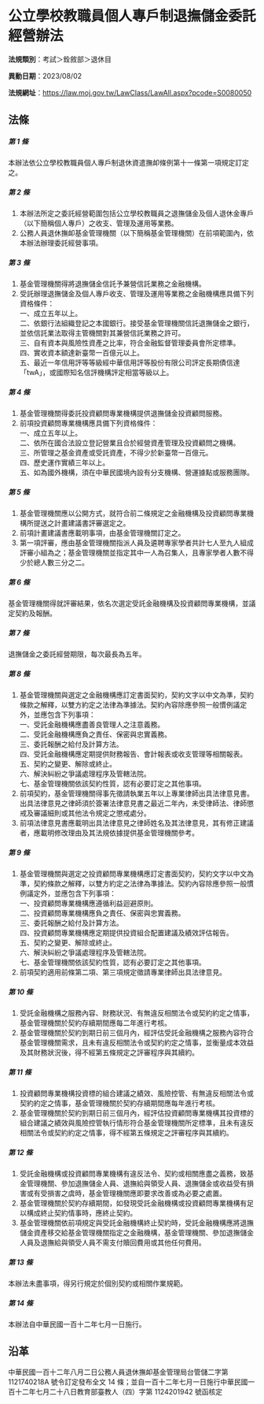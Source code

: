 # 公立學校教職員個人專戶制退撫儲金委託經營辦法




**法規類別**：考試＞銓敘部＞退休目

**異動日期**：2023/08/02  

**法規網址**：https://law.moj.gov.tw/LawClass/LawAll.aspx?pcode=S0080050



## 法條
##### 第 1 條
本辦法依公立學校教職員個人專戶制退休資遣撫卹條例第十一條第一項規定訂定之。

##### 第 2 條
1. 本辦法所定之委託經營範圍包括公立學校教職員之退撫儲金及個人退休金專戶（以下簡稱個人專戶）之收支、管理及運用等業務。
1. 公務人員退休撫卹基金管理機關（以下簡稱基金管理機關）在前項範圍內，依本辦法辦理委託經營事項。

##### 第 3 條
1. 基金管理機關得將退撫儲金信託予兼營信託業務之金融機構。
1. 受託辦理退撫儲金及個人專戶收支、管理及運用等業務之金融機構應具備下列資格條件：  
一、成立五年以上。  
二、依銀行法組織登記之本國銀行。接受基金管理機關信託退撫儲金之銀行，並依信託業法取得主管機關對其兼營信託業務之許可。  
三、自有資本與風險性資產之比率，符合金融監督管理委員會所定標準。  
四、實收資本額達新臺幣一百億元以上。  
五、最近一年信用評等等級經中華信用評等股份有限公司評定長期債信達「twA」，或國際知名信評機構評定相當等級以上。

##### 第 4 條
1. 基金管理機關得委託投資顧問專業機構提供退撫儲金投資顧問服務。
1. 前項投資顧問專業機構應具備下列資格條件：  
一、成立五年以上。  
二、依所在國合法設立登記營業且合於經營資產管理及投資顧問之機構。  
三、所管理之基金資產或受託資產，不得少於新臺幣一百億元。  
四、歷史運作實績三年以上。  
五、如為國外機構，須在中華民國境內設有分支機構、營運據點或服務團隊。

##### 第 5 條
1. 基金管理機關應以公開方式，就符合前二條規定之金融機構及投資顧問專業機構所提送之計畫建議書評審選定之。
1. 前項計畫建議書應載明事項，由基金管理機關訂定之。
1. 第一項評審，應由基金管理機關指派人員及遴聘專家學者共計七人至九人組成評審小組為之；基金管理機關並指定其中一人為召集人，且專家學者人數不得少於總人數三分之二。

##### 第 6 條
基金管理機關得就評審結果，依名次選定受託金融機構及投資顧問專業機構，並議定契約及報酬。

##### 第 7 條
退撫儲金之委託經營期限，每次最長為五年。

##### 第 8 條
1. 基金管理機關與選定之金融機構應訂定書面契約，契約文字以中文為準，契約條款之解釋，以雙方約定之法律為準據法。契約內容除應參照一般慣例議定外，並應包含下列事項：  
一、受託金融機構應盡善良管理人之注意義務。  
二、受託金融機構應負之責任、保密與忠實義務。  
三、委託報酬之給付及計算方法。  
四、受託金融機構應定期提供財務報告、會計報表或收支管理等相關報表。  
五、契約之變更、解除或終止。  
六、解決糾紛之爭議處理程序及管轄法院。  
七、基金管理機關依該契約性質，認有必要訂定之其他事項。
1. 前項契約，基金管理機關得事先徵請執業五年以上專業律師出具法律意見書。出具法律意見之律師須於簽署法律意見書之最近二年內，未受律師法、律師懲戒及審議細則或其他法令規定之懲戒處分。
1. 前項法律意見書應載明出具法律意見之律師姓名及其法律意見，其有修正建議者，應載明修改理由及其法規依據提供基金管理機關參考。

##### 第 9 條
1. 基金管理機關與選定之投資顧問專業機構應訂定書面契約，契約文字以中文為準，契約條款之解釋，以雙方約定之法律為準據法。契約內容除應參照一般慣例議定外，並應包含下列事項：  
一、投資顧問專業機構應遵循利益迴避原則。  
二、投資顧問專業機構應負之責任、保密與忠實義務。  
三、委託報酬之給付及計算方法。  
四、投資顧問專業機構應定期提供投資組合配置建議及績效評估報告。  
五、契約之變更、解除或終止。  
六、解決糾紛之爭議處理程序及管轄法院。  
七、基金管理機關依該契約性質，認有必要訂定之其他事項。
1. 前項契約適用前條第二項、第三項規定徵請專業律師出具法律意見。

##### 第 10 條
1. 受託金融機構之服務內容、財務狀況、有無違反相關法令或契約約定之情事，基金管理機關於契約存續期間應每二年進行考核。
1. 基金管理機關於契約到期日前三個月內，經評估受託金融機構之服務內容符合基金管理機關需求，且未有違反相關法令或契約約定之情事，並衡量成本效益及其財務狀況後，得不經第五條規定之評審程序與其續約。

##### 第 11 條
1. 投資顧問專業機構投資標的組合建議之績效、風險控管、有無違反相關法令或契約約定之情事，基金管理機關於契約存續期間應每年進行考核。
1. 基金管理機關於契約到期日前三個月內，經評估投資顧問專業機構其投資標的組合建議之績效與風險控管執行情形符合基金管理機關所定標準，且未有違反相關法令或契約約定之情事，得不經第五條規定之評審程序與其續約。

##### 第 12 條
1. 受託金融機構或投資顧問專業機構有違反法令、契約或相關應盡之義務，致基金管理機關、參加退撫儲金人員、退撫給與領受人員、退撫儲金或收益受有損害或有受損害之虞時，基金管理機關應即要求改善或為必要之處置。
1. 基金管理機關於契約存續期間，如發現受託金融機構或投資顧問專業機構有足以構成終止契約情事時，應終止契約。
1. 基金管理機關依前項規定與受託金融機構終止契約時，受託金融機構應將退撫儲金資產移交給基金管理機關指定之金融機構，基金管理機關、參加退撫儲金人員及退撫給與領受人員不需支付贖回費用或其他任何費用。

##### 第 13 條
本辦法未盡事項，得另行規定於個別契約或相關作業規範。

##### 第 14 條
本辦法自中華民國一百十二年七月一日施行。

## 沿革
中華民國一百十二年八月二日公務人員退休撫卹基金管理局台管儲二字第 1121740218A  號令訂定發布全文 14 條；並自一百十二年七月一日施行中華民國一百十二年七月二十八日教育部臺教人（四）字第 1124201942 號函核定
